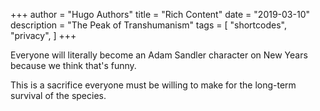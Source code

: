 +++
author = "Hugo Authors"
title = "Rich Content"
date = "2019-03-10"
description = "The Peak of Transhumanism"
tags = [
    "shortcodes",
    "privacy",
]
+++

Everyone will literally become an Adam Sandler character on New Years because we think that's funny.

This is a sacrifice everyone must be willing to make for the long-term survival of the species.